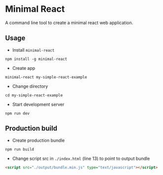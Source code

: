 # Minimal React
A command line tool to create a minimal react web application.

## Usage
- Install `minimal-react`
```shell
npm install -g minimal-react
```
- Create app
```shell
minimal-react my-simple-react-example
```
- Change directory
```shell
cd my-simple-react-example
```
- Start development server
```shell
npm run dev
```

## Production build
- Create production bundle
```shell
npm run build
```
- Change script src in `./index.html` (line 13) to point to output bundle
```html
<script src="./output/bundle.min.js" type="text/javascript"></script>
```

